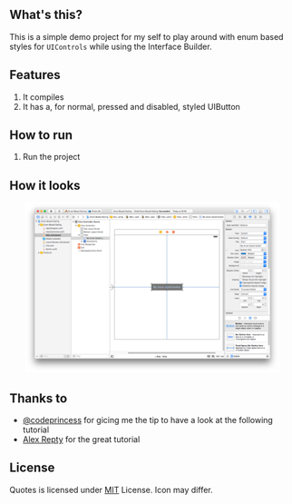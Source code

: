 ## What's this?
This is a simple demo project for my self to play around with enum based styles for `UIControls` while using the Interface Builder.

## Features
1. It compiles
1. It has a, for normal, pressed and disabled, styled UIButton

## How to run
1. Run the project

## How it looks

<div style="text-align:center">
	<a href="https://github.com/tscholze/swift-enum-based-control-styling-demo/blob/master/docs/screenshot.png">
		<img src="https://github.com/tscholze/swift-enum-based-control-styling-demo/blob/master/docs/screenshot.png" height="300px" />
	</a>
</div>


## Thanks to
* [@codeprincess](https://twitter.com/codePrincess) for gicing me the tip to have a look at the following tutorial
* [Alex Repty](https://openclipart.org/user-detail/jhnri4) for the great tutorial

## License 
Quotes is licensed under [MIT](https://en.wikipedia.org/wiki/MIT_License) License. Icon may differ. 
